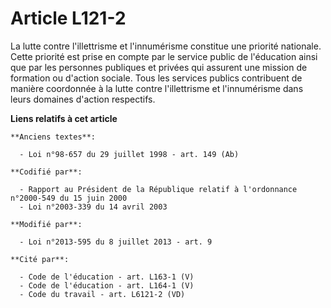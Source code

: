 # Article L121-2

La lutte contre l'illettrisme et l'innumérisme constitue une priorité nationale. Cette priorité est prise en compte par le
service public de l'éducation ainsi que par les personnes publiques et privées qui assurent une mission de formation ou
d'action sociale. Tous les services publics contribuent de manière coordonnée à la lutte contre l'illettrisme et
l'innumérisme dans leurs domaines d'action respectifs.

**Liens relatifs à cet article**

	**Anciens textes**:

	  - Loi n°98-657 du 29 juillet 1998 - art. 149 (Ab)

	**Codifié par**:

	  - Rapport au Président de la République relatif à l'ordonnance n°2000-549 du 15 juin 2000
	  - Loi n°2003-339 du 14 avril 2003

	**Modifié par**:

	  - Loi n°2013-595 du 8 juillet 2013 - art. 9

	**Cité par**:

	  - Code de l'éducation - art. L163-1 (V)
	  - Code de l'éducation - art. L164-1 (V)
	  - Code du travail - art. L6121-2 (VD)
